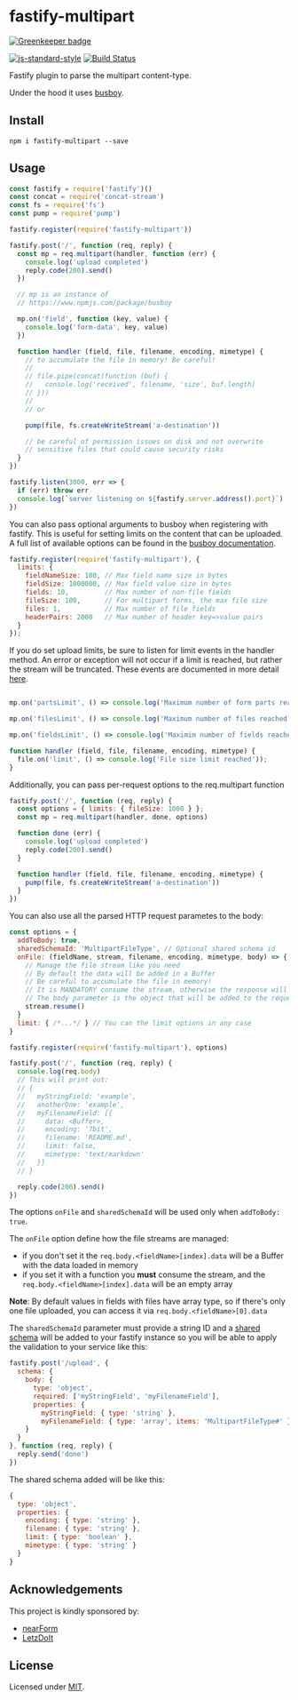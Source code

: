 # fastify-multipart

[![Greenkeeper badge](https://badges.greenkeeper.io/fastify/fastify-multipart.svg)](https://greenkeeper.io/)

[![js-standard-style](https://img.shields.io/badge/code%20style-standard-brightgreen.svg?style=flat)](http://standardjs.com/)  [![Build Status](https://travis-ci.org/fastify/fastify-multipart.svg?branch=master)](https://travis-ci.org/fastify/fastify-multipart)

Fastify plugin to parse the multipart content-type.

Under the hood it uses [busboy](https://github.com/mscdex/busboy).

## Install
```
npm i fastify-multipart --save
```
## Usage

```js
const fastify = require('fastify')()
const concat = require('concat-stream')
const fs = require('fs')
const pump = require('pump')

fastify.register(require('fastify-multipart'))

fastify.post('/', function (req, reply) {
  const mp = req.multipart(handler, function (err) {
    console.log('upload completed')
    reply.code(200).send()
  })

  // mp is an instance of
  // https://www.npmjs.com/package/busboy

  mp.on('field', function (key, value) {
    console.log('form-data', key, value)
  })

  function handler (field, file, filename, encoding, mimetype) {
    // to accumulate the file in memory! Be careful!
    //
    // file.pipe(concat(function (buf) {
    //   console.log('received', filename, 'size', buf.length)
    // }))
    //
    // or

    pump(file, fs.createWriteStream('a-destination'))

    // be careful of permission issues on disk and not overwrite
    // sensitive files that could cause security risks
  }
})

fastify.listen(3000, err => {
  if (err) throw err
  console.log(`server listening on ${fastify.server.address().port}`)
})
```

You can also pass optional arguments to busboy when registering with fastify. This is useful for setting limits on the content that can be uploaded. A full list of available options can be found in the [busboy documentation](https://github.com/mscdex/busboy#busboy-methods).

```js
fastify.register(require('fastify-multipart'), {
  limits: {
    fieldNameSize: 100, // Max field name size in bytes
    fieldSize: 1000000, // Max field value size in bytes
    fields: 10,         // Max number of non-file fields
    fileSize: 100,      // For multipart forms, the max file size
    files: 1,           // Max number of file fields
    headerPairs: 2000   // Max number of header key=>value pairs
  }
});
```

If you do set upload limits, be sure to listen for limit events in the handler method. An error or exception will not occur if a limit is reached, but rather the stream will be truncated. These events are documented in more detail [here](https://github.com/mscdex/busboy#busboy-special-events).

```js

mp.on('partsLimit', () => console.log('Maximum number of form parts reached'));

mp.on('filesLimit', () => console.log('Maximum number of files reached'));

mp.on('fieldsLimit', () => console.log('Maximim number of fields reached'));

function handler (field, file, filename, encoding, mimetype) {
  file.on('limit', () => console.log('File size limit reached'));
}              
```

Additionally, you can pass per-request options to the req.multipart function

```js
fastify.post('/', function (req, reply) {
  const options = { limits: { fileSize: 1000 } };
  const mp = req.multipart(handler, done, options)

  function done (err) {
    console.log('upload completed')
    reply.code(200).send()
  }

  function handler (field, file, filename, encoding, mimetype) {
    pump(file, fs.createWriteStream('a-destination'))
  }
})
```

You can also use all the parsed HTTP request parametes to the body:

```js
const options = {
  addToBody: true,
  sharedSchemaId: 'MultipartFileType', // Optional shared schema id
  onFile: (fieldName, stream, filename, encoding, mimetype, body) => {
    // Manage the file stream like you need
    // By default the data will be added in a Buffer
    // Be careful to accumulate the file in memory!
    // It is MANDATORY consume the stream, otherwise the response will not be processed!
    // The body parameter is the object that will be added to the request
    stream.resume()
  }
  limit: { /*...*/ } // You can the limit options in any case
}

fastify.register(require('fastify-multipart'), options)

fastify.post('/', function (req, reply) {
  console.log(req.body)
  // This will print out:
  // {
  //   myStringField: 'example',
  //   anotherOne: 'example',
  //   myFilenameField: [{
  //     data: <Buffer>,
  //     encoding: '7bit',
  //     filename: 'README.md',
  //     limit: false,
  //     mimetype: 'text/markdown'
  //   }]
  // }

  reply.code(200).send()
})
```

The options `onFile` and `sharedSchemaId` will be used only when `addToBody: true`.

The `onFile` option define how the file streams are managed:
+ if you don't set it the `req.body.<fieldName>[index].data` will be a Buffer with the data loaded in memory
+ if you set it with a function you **must** consume the stream, and the `req.body.<fieldName>[index].data` will be an empty array

**Note**: By default values in fields with files have array type, so if there's only one file uploaded, you can access it via `req.body.<fieldName>[0].data`

The `sharedSchemaId` parameter must provide a string ID and a [shared schema](https://github.com/fastify/fastify/blob/master/docs/Validation-and-Serialization.md#adding-a-shared-schema) will be added to your fastify instance so you will be able to apply the validation to your service like this:

```js
fastify.post('/upload', {
  schema: {
    body: {
      type: 'object',
      required: ['myStringField', 'myFilenameField'],
      properties: {
        myStringField: { type: 'string' },
        myFilenameField: { type: 'array', items: 'MultipartFileType#' }
    }
  }
}, function (req, reply) {
  reply.send('done')
})
```

The shared schema added will be like this:

```js
{
  type: 'object',
  properties: {
    encoding: { type: 'string' },
    filename: { type: 'string' },
    limit: { type: 'boolean' },
    mimetype: { type: 'string' }
  }
}
```

## Acknowledgements

This project is kindly sponsored by:
- [nearForm](http://nearform.com)
- [LetzDoIt](http://www.letzdoitapp.com/)

## License

Licensed under [MIT](./LICENSE).
